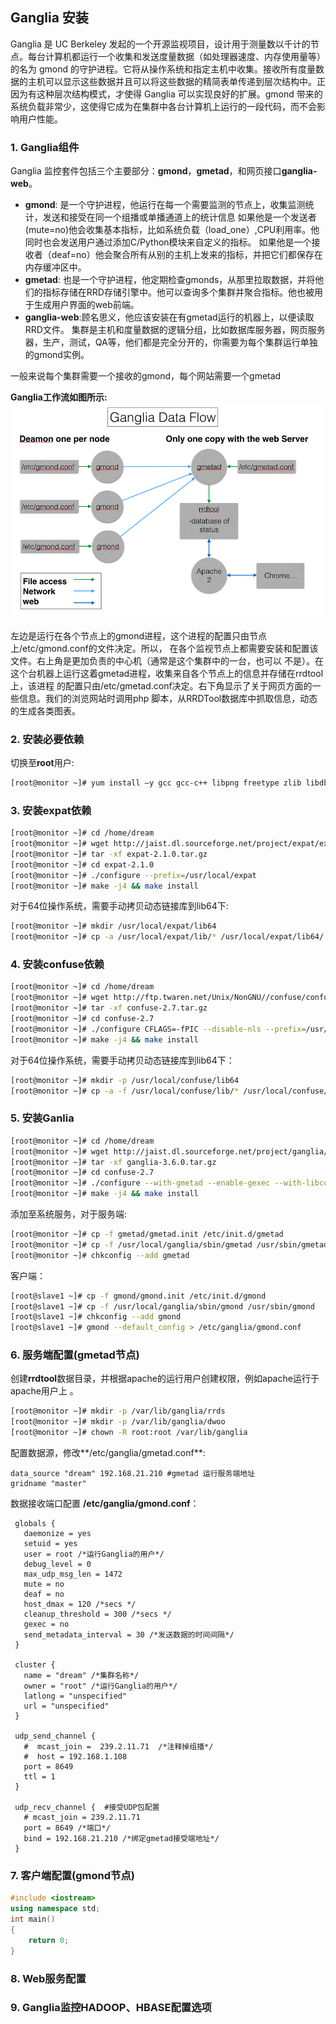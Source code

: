 Ganglia 安装
----
Ganglia 是 UC Berkeley 发起的一个开源监视项目，设计用于测量数以千计的节点。每台计算机都运行一个收集和发送度量数据（如处理器速度、内存使用量等）的名为 gmond 的守护进程。它将从操作系统和指定主机中收集。接收所有度量数据的主机可以显示这些数据并且可以将这些数据的精简表单传递到层次结构中。正因为有这种层次结构模式，才使得 Ganglia 可以实现良好的扩展。gmond 带来的系统负载非常少，这使得它成为在集群中各台计算机上运行的一段代码，而不会影响用户性能。

### 1. Ganglia组件
Ganglia 监控套件包括三个主要部分：**gmond**，**gmetad**，和网页接口**ganglia-web**。
- **gmond**: 是一个守护进程，他运行在每一个需要监测的节点上，收集监测统计，发送和接受在同一个组播或单播通道上的统计信息 如果他是一个发送者(mute=no)他会收集基本指标，比如系统负载（load_one）,CPU利用率。他同时也会发送用户通过添加C/Python模块来自定义的指标。 如果他是一个接收者（deaf=no）他会聚合所有从别的主机上发来的指标，并把它们都保存在内存缓冲区中。
- **gmetad**: 也是一个守护进程，他定期检查gmonds，从那里拉取数据，并将他们的指标存储在RRD存储引擎中。他可以查询多个集群并聚合指标。他也被用于生成用户界面的web前端。
- **ganglia-web**:顾名思义，他应该安装在有gmetad运行的机器上，以便读取RRD文件。 集群是主机和度量数据的逻辑分组，比如数据库服务器，网页服务器，生产，测试，QA等，他们都是完全分开的，你需要为每个集群运行单独的gmond实例。

一般来说每个集群需要一个接收的gmond，每个网站需要一个gmetad

**Ganglia工作流如图所示:**
![ganglia data flow](../images/ganglia_data_flow.png)

左边是运行在各个节点上的gmond进程，这个进程的配置只由节点上/etc/gmond.conf的文件决定。所以，
在各个监视节点上都需要安装和配置该文件。右上角是更加负责的中心机（通常是这个集群中的一台，也可以
不是）。在这个台机器上运行这着gmetad进程，收集来自各个节点上的信息并存储在rrdtool上，该进程
的配置只由/etc/gmetad.conf决定。右下角显示了关于网页方面的一些信息。我们的浏览网站时调用php
脚本，从RRDTool数据库中抓取信息，动态的生成各类图表。
### 2. 安装必要依赖
切换至**root**用户:

```bash
[root@monitor ~]# yum install –y gcc gcc-c++ libpng freetype zlib libdbi apr* libxml2-devel pkg-config glib pixman pango pango-devel freetye-devel fontconfig cairo cairo-devel libart_lgpl libart_lgpl-devel pcre* rrdtool*
```
### 3. 安装expat依赖
```bash
[root@monitor ~]# cd /home/dream
[root@monitor ~]# wget http://jaist.dl.sourceforge.net/project/expat/expat/2.1.0/expat-2.1.0.tar.gz
[root@monitor ~]# tar -xf expat-2.1.0.tar.gz
[root@monitor ~]# cd expat-2.1.0
[root@monitor ~]# ./configure --prefix=/usr/local/expat
[root@monitor ~]# make -j4 && make install
```
对于64位操作系统，需要手动拷贝动态链接库到lib64下:

```bash
[root@monitor ~]# mkdir /usr/local/expat/lib64  
[root@monitor ~]# cp -a /usr/local/expat/lib/* /usr/local/expat/lib64/

```
### 4. 安装confuse依赖
```bash
[root@monitor ~]# cd /home/dream
[root@monitor ~]# wget http://ftp.twaren.net/Unix/NonGNU//confuse/confuse-2.7.tar.gz
[root@monitor ~]# tar -xf confuse-2.7.tar.gz
[root@monitor ~]# cd confuse-2.7
[root@monitor ~]# ./configure CFLAGS=-fPIC --disable-nls --prefix=/usr/local/confuse
[root@monitor ~]# make -j4 && make install
```
对于64位操作系统，需要手动拷贝动态链接库到lib64下：

```bash
[root@monitor ~]# mkdir -p /usr/local/confuse/lib64  
[root@monitor ~]# cp -a -f /usr/local/confuse/lib/* /usr/local/confuse/lib64/
```
### 5. 安装Ganlia

```bash
[root@monitor ~]# cd /home/dream
[root@monitor ~]# wget http://jaist.dl.sourceforge.net/project/ganglia/ganglia%20monitoring%20core/3.6.0/ganglia-3.6.0.tar.gz
[root@monitor ~]# tar -xf ganglia-3.6.0.tar.gz
[root@monitor ~]# cd confuse-2.7
[root@monitor ~]# ./configure --with-gmetad --enable-gexec --with-libconfuse=/usr/local/confuse --with-libexpat=/usr/local/expat --prefix=/usr/local/ganglia --sysconfdir=/etc/ganglia
[root@monitor ~]# make -j4 && make install
```
添加至系统服务，对于服务端:

```bash
[root@monitor ~]# cp -f gmetad/gmetad.init /etc/init.d/gmetad
[root@monitor ~]# cp -f /usr/local/ganglia/sbin/gmetad /usr/sbin/gmetad
[root@monitor ~]# chkconfig --add gmetad
```
客户端：

```bash
[root@slave1 ~]# cp -f gmond/gmond.init /etc/init.d/gmond  
[root@slave1 ~]# cp -f /usr/local/ganglia/sbin/gmond /usr/sbin/gmond  
[root@slave1 ~]# chkconfig --add gmond  
[root@slave1 ~]# gmond --default_config > /etc/ganglia/gmond.conf
```
### 6. 服务端配置(gmetad节点)
创建**rrdtool**数据目录，并根据apache的运行用户创建权限，例如apache运行于apache用户上 。

```bash
[root@monitor ~]# mkdir -p /var/lib/ganglia/rrds
[root@monitor ~]# mkdir -p /var/lib/ganglia/dwoo
[root@monitor ~]# chown -R root:root /var/lib/ganglia
```
配置数据源，修改**/etc/ganglia/gmetad.conf**:

```apaheconf
data_source "dream" 192.168.21.210 #gmetad 运行服务端地址
gridname "master"
```
 数据接收端口配置 **/etc/ganglia/gmond.conf**：
 
```apacheconf
 globals {  
   daemonize = yes  
   setuid = yes  
   user = root /*运行Ganglia的用户*/  
   debug_level = 0  
   max_udp_msg_len = 1472  
   mute = no  
   deaf = no  
   host_dmax = 120 /*secs */  
   cleanup_threshold = 300 /*secs */  
   gexec = no  
   send_metadata_interval = 30 /*发送数据的时间间隔*/  
 }  

 cluster {  
   name = "dream" /*集群名称*/  
   owner = "root" /*运行Ganglia的用户*/  
   latlong = "unspecified"  
   url = "unspecified"  
 }  

 udp_send_channel {  
   #  mcast_join =  239.2.11.71  /*注释掉组播*/  
   #  host = 192.168.1.108  
   port = 8649  
   ttl = 1  
 }  

 udp_recv_channel {  #接受UDP包配置  
   # mcast_join = 239.2.11.71  
   port = 8649 /*端口*/
   bind = 192.168.21.210 /*绑定gmetad接受端地址*/
 }
```
### 7. 客户端配置(gmond节点)

```cpp
#include <iostream>
using namespace std;
int main() 
{
	return 0;
}

```

### 8. Web服务配置
### 9. Ganglia监控HADOOP、HBASE配置选项
